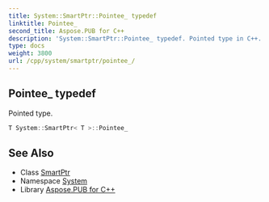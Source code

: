 ```yaml
---
title: System::SmartPtr::Pointee_ typedef
linktitle: Pointee_
second_title: Aspose.PUB for C++
description: 'System::SmartPtr::Pointee_ typedef. Pointed type in C++.'
type: docs
weight: 3800
url: /cpp/system/smartptr/pointee_/
---
```

## Pointee_ typedef


Pointed type.

```cpp
T System::SmartPtr< T >::Pointee_
```

## See Also

* Class [SmartPtr](../)
* Namespace [System](../../)
* Library [Aspose.PUB for C++](../../../)
